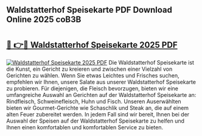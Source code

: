 ## Waldstatterhof Speisekarte PDF Download Online 2025 coB3B

# <h2><a href="http://gc5s6aa.nevu.top/?p=Waldstatterhof+Speisekarte">🔗 👉🔴 Waldstatterhof Speisekarte 2025 PDF</a></h2>

[![Waldstatterhof Speisekarte 2025 PDF](https://i.imgur.com/dBaPXMq.png)](http://gc5s6aa.nevu.top/?p=Waldstatterhof+Speisekarte)
Die Waldstatterhof Speisekarte ist die Kunst, ein Gericht zu kreieren und zwischen einer Vielzahl von Gerichten zu wählen. Wenn Sie etwas Leichtes und Frisches suchen, empfehlen wir Ihnen, unsere Salate aus unserer Waldstatterhof Speisekarte zu probieren. Für diejenigen, die Fleisch bevorzugen, bieten wir eine umfangreiche Auswahl an Gerichten auf der Waldstatterhof Speisekarte an: Rindfleisch, Schweinefleisch, Huhn und Fisch. Unseren Auserwählten bieten wir Gourmet-Gerichte wie Schaschlik und Steak an, die auf einem alten Feuer zubereitet werden. In jedem Fall sind wir bereit, Ihnen bei der Auswahl der Speisen auf der Waldstatterhof Speisekarte zu helfen und Ihnen einen komfortablen und komfortablen Service zu bieten.
